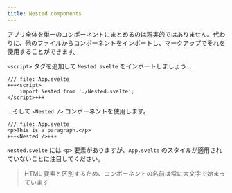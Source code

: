 ```yaml
---
title: Nested components
---
```


アプリ全体を単一のコンポーネントにまとめるのは現実的ではありません。代わりに、他のファイルからコンポーネントをインポートし、マークアップでそれを使用することができます。

`<script>` タグを追加して `Nested.svelte` をインポートしましょう…

```svelte
/// file: App.svelte
+++<script>
	import Nested from './Nested.svelte';
</script>+++
```

…そして `<Nested />` コンポーネントを使用します。

```svelte
/// file: App.svelte
<p>This is a paragraph.</p>
+++<Nested />+++
```

`Nested.svelte` には `<p>` 要素がありますが、`App.svelte` のスタイルが適用されていないことに注目してください。

> HTML 要素と区別するため、コンポーネントの名前は常に大文字で始まっています 
